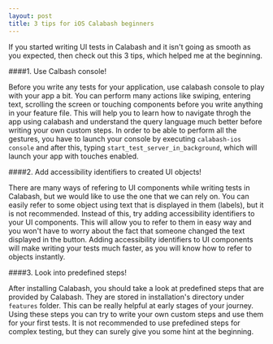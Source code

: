 ```yaml
---
layout: post
title: 3 tips for iOS Calabash beginners
---
```


If you started writing UI tests in Calabash and it isn't going as smooth as you expected, then check out this 3 tips, which helped me at the beginning.

####1. Use Calbash console!
	
Before you write any tests for your application, use calabash console to play with your app a bit. You can perform many actions like swiping, entering text, scrolling the screen or touching components before you write anything in your feature file. This will help you to learn how to navigate throgh the app using calabash and understand the query language much better before writing your own custom steps. In order to be able to perform all the gestures, you have to launch your console by executing `calabash-ios console` and after this, typing `start_test_server_in_background`, which will launch your app with touches enabled.

####2. Add accessibility identifiers to created UI objects!

There are many ways of refering to UI components while writing tests in Calabash, but we would like to use the one that we can rely on. You can easily refer to some object using text that is displayed in them (labels), but it is not recommended. Instead of this, try adding accessibility identifiers to your UI components. This will allow you to refer to them in easy way and you won't have to worry about the fact that someone changed the text displayed in the button. Adding accessibility identifiers to UI components will make writing your tests much faster, as you will know how to refer to objects instantly.

####3. Look into predefined steps!

After installing Calabash, you should take a look at predefined steps that are provided by Calabash. They are stored in installation's directory under `features` folder. This can be really helpful at early stages of your journey. Using these steps you can try to write your own custom steps and use them for your first tests. It is not recommended to use prefedined steps for complex testing, but they can surely give you some hint at the beginning.






